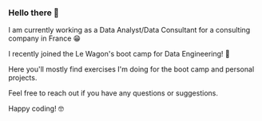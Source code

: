 ### Hello there 👋

I am currently working as a Data Analyst/Data Consultant for a consulting company in France 😁

I recently joined the Le Wagon's boot camp for Data Engineering! 🚃

Here you'll mostly find exercises I'm doing for the boot camp and personal projects. 

Feel free to reach out if you have any questions or suggestions.

Happy coding! 🤓
